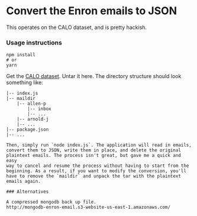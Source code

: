 # Convert the Enron emails to JSON

This operates on the CALO dataset, and is pretty hackish.

### Usage instructions
```
npm install
# or
yarn
```

Get the [CALO dataset](http://www.cs.cmu.edu/~enron/).
Untar it here. The directory structure should look something like:
```
|-- index.js
|-- maildir
    |-- allen-p
        |-- inbox
        |-- ...
    |-- arnold-j
    |-- ...
|-- package.json
|-- ...

Then, simply run `node index.js`. The application will read in emails,
convert them to JSON, write them in place, and delete the original
plaintext emails. The process isn't great, but gave me a quick and easy
way to cancel and resume the process without having to start from the
beginning. As a result, if you want to modify the conversion, you'll
have to remove the `maildir` and unpack the tar with the plaintext
emails again.

### Alternatives

A compressed mongodb back up file.
http://mongodb-enron-email.s3-website-us-east-1.amazonaws.com/
